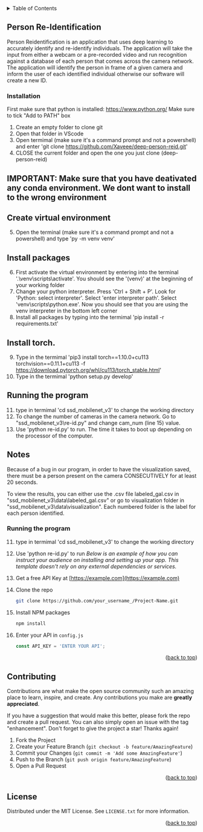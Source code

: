 <!-- TABLE OF CONTENTS -->
<details>
  <summary>Table of Contents</summary>
  <ol>
    <li>
      <a href="#about-the-project">About The Project</a>
      <ul>
        <li><a href="#built-with">Built With</a></li>
      </ul>
    </li>
    <li>
      <a href="#getting-started">Getting Started</a>
      <ul>
        <li><a href="#prerequisites">Prerequisites</a></li>
        <li><a href="#installation">Installation</a></li>
      </ul>
    </li>
    <li><a href="#usage">Usage</a></li>
    <li><a href="#roadmap">Roadmap</a></li>
    <li><a href="#contributing">Contributing</a></li>
    <li><a href="#license">License</a></li>
    <li><a href="#contact">Contact</a></li>
    <li><a href="#acknowledgments">Acknowledgments</a></li>
  </ol>
</details>



<!-- ABOUT THE PROJECT -->
## Person Re-Identification

Person Reidentification is an application that uses deep learning to accurately identify and re-identify individuals. The application will take the input from either a webcam or a pre-recorded video and run recognition against a database of each person that comes across the camera network. The application will identify the person in frame of a given camera and inform the user of each identified individual otherwise our software will create a new ID.

<!-- GETTING STARTED -->
### Installation
First make sure that python is installed: https://www.python.org/
Make sure to tick "Add to PATH" box

1. Create an empty folder to clone git
2. Open that folder in VScode
3. Open termimal (make sure it's a command prompt and not a powershell) and enter 'git clone https://github.com/Xaveee/deep-person-reid.git'
4. CLOSE the current folder and open the one you just clone (deep-person-reid)

## IMPORTANT: Make sure that you have deativated any conda environment. We dont want to install to the wrong environment

## Create virtual environment
5. Open the terminal (make sure it's a command prompt and not a powershell) and type 'py -m venv venv'
## Install packages
6. First activate the virtual environment by entering into the terminal '.\venv\scripts\activate'. You should see the '(venv)' at the beginning of your working folder
7. Change your python interpreter. Press 'Ctrl + Shift + P'. Look for 'Python: select interpreter'. Select 'enter interpreter path'. Select 'venv\scripts\python.exe'. Now you should see that you are using the venv interpreter in the bottom left corner
8. Install all packages by typing into the termimal 'pip install -r requirements.txt'
## Install torch. 
9. Type in the termimal 'pip3 install torch==1.10.0+cu113 torchvision==0.11.1+cu113 -f https://download.pytorch.org/whl/cu113/torch_stable.html'
10. Type in the termimal 'python setup.py develop'

## Running the program
11. type in termimal 'cd ssd_mobilenet_v3' to change the working directory
12. To change the number of cameras in the camera network. Go to "ssd_mobilenet_v3\re-id.py" and change cam_num (line 15) value.
13. Use 'python re-id.py' to run. The time it takes to boot up depending on the processor of the computer. 


## Notes
Because of a bug in our program, in order to have the visualization saved, there must be a person present on the camera CONSECUTIVELY for at least 20 seconds.

To view the results, you can either use the .csv file labeled_gal.csv in "ssd_mobilenet_v3\data\labeled_gal.csv" or go to visualization folder in "ssd_mobilenet_v3\data\visualization". Each numbered folder is the label for each person identified.



### Running the program
11. type in termimal 'cd ssd_mobilenet_v3' to change the working directory
12. Use 'python re-id.py' to run
_Below is an example of how you can instruct your audience on installing and setting up your app. This template doesn't rely on any external dependencies or services._

1. Get a free API Key at [https://example.com](https://example.com)
2. Clone the repo
   ```sh
   git clone https://github.com/your_username_/Project-Name.git
   ```
3. Install NPM packages
   ```sh
   npm install
   ```
4. Enter your API in `config.js`
   ```js
   const API_KEY = 'ENTER YOUR API';
   ```

<p align="right">(<a href="#top">back to top</a>)</p>

<!-- CONTRIBUTING -->
## Contributing

Contributions are what make the open source community such an amazing place to learn, inspire, and create. Any contributions you make are **greatly appreciated**.

If you have a suggestion that would make this better, please fork the repo and create a pull request. You can also simply open an issue with the tag "enhancement".
Don't forget to give the project a star! Thanks again!

1. Fork the Project
2. Create your Feature Branch (`git checkout -b feature/AmazingFeature`)
3. Commit your Changes (`git commit -m 'Add some AmazingFeature'`)
4. Push to the Branch (`git push origin feature/AmazingFeature`)
5. Open a Pull Request

<p align="right">(<a href="#top">back to top</a>)</p>



<!-- LICENSE -->
## License

Distributed under the MIT License. See `LICENSE.txt` for more information.

<p align="right">(<a href="#top">back to top</a>)</p>






<!-- MARKDOWN LINKS & IMAGES -->
<!-- https://www.markdownguide.org/basic-syntax/#reference-style-links -->
[contributors-shield]: https://img.shields.io/github/contributors/othneildrew/Best-README-Template.svg?style=for-the-badge
[contributors-url]: https://github.com/othneildrew/Best-README-Template/graphs/contributors
[forks-shield]: https://img.shields.io/github/forks/othneildrew/Best-README-Template.svg?style=for-the-badge
[forks-url]: https://github.com/othneildrew/Best-README-Template/network/members
[stars-shield]: https://img.shields.io/github/stars/othneildrew/Best-README-Template.svg?style=for-the-badge
[stars-url]: https://github.com/othneildrew/Best-README-Template/stargazers
[issues-shield]: https://img.shields.io/github/issues/othneildrew/Best-README-Template.svg?style=for-the-badge
[issues-url]: https://github.com/othneildrew/Best-README-Template/issues
[license-shield]: https://img.shields.io/github/license/othneildrew/Best-README-Template.svg?style=for-the-badge
[license-url]: https://github.com/othneildrew/Best-README-Template/blob/master/LICENSE.txt
[linkedin-shield]: https://img.shields.io/badge/-LinkedIn-black.svg?style=for-the-badge&logo=linkedin&colorB=555
[linkedin-url]: https://linkedin.com/in/othneildrew
[product-screenshot]: images/screenshot.png
